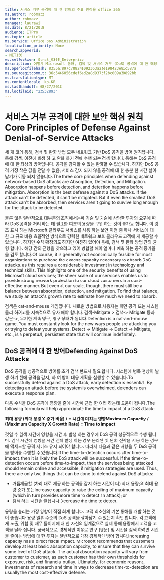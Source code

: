 ```yaml
---
title: 서비스 거부 공격에 대 한 방어의 주요 원칙을 office 365
ms.author: robmazz
author: robmazz
manager: laurawi
ms.date: 8/21/2018
audience: ITPro
ms.topic: article
ms.service: Office 365 Administration
localization_priority: None
search.appverid:
- MET150
ms.collection: Strat_O365_Enterprise
description: 어떻게 Microsoft 통해, 검색 및 서비스 거부 (DoS) 공격에 대 한 해당 방어에 완화의 핵심 원칙을 활용 합니다.
ms.openlocfilehash: 8355a7897c788241092363a23e198423e81c587a
ms.sourcegitcommit: 36c5466056cdef6ad2a8d9372f2bc009a30892bb
ms.translationtype: MT
ms.contentlocale: ko-KR
ms.lasthandoff: 08/27/2018
ms.locfileid: "22532893"
---
```

# <a name="core-principles-of-defense-against-denial-of-service-attacks"></a><span data-ttu-id="29760-103">서비스 거부 공격에 대한 보안 핵심 원칙</span><span class="sxs-lookup"><span data-stu-id="29760-103">Core Principles of Defense Against Denial-of-Service Attacks</span></span>
<span data-ttu-id="29760-p101">세 개 코어 통해, 검색 및 완화 방법 모두 네트워크 기반 DoS 공격을 방어 원칙입니다. 통해 검색, 이전에 발생 하 고 완화 하기 전에 수행 되는 검색 합니다. 통해는 DoS 공격에 대 한 최상의 방어입니다. 공격을 감지할 수 없는 완화할 수 없습니다. 하지만 DoS 공격 가장 작은 값을 전달 수 없음, 서비스 감지 되지 않을 공격에 대 한 충분 한 시간 살아남기가 이동 되지 않습니다.</span><span class="sxs-lookup"><span data-stu-id="29760-p101">The three core principles when defending against network-based DoS attacks are Absorption, Detection, and Mitigation. Absorption happens before detection, and detection happens before mitigation. Absorption is the best defense against a DoS attacks. If the attack can't be detected, it can't be mitigated. But if even the smallest DoS attack can't be absorbed, then services aren't going to survive long enough for the attack to be detected.</span></span>

<span data-ttu-id="29760-p102">물론 않은 일반적으로 대부분의 조직에서는이 기술 및 기술에 상당한 투자의 요구에 따라 DoS 공격을 처리 하는 데 필요한 여분의 용량을 구입 하는 것이 불가능 합니다. 이 강조 표시 하는 Microsoft 클라우드 서비스를 사용 하는 보안 이점 중 하나 서비스에 대 한 그 규모 비용 효율적인 방식으로 강력한 네트워크 보호 클라우드 고객에 게 제공할 수 있습니다. 하지만 수직 확장의도 하지만 여전히 있어야 통해, 검색 및 완화 방법 간의 균형 합니다. 해당 간의 균형을 찾으려고 있어 병합할 해야 얼마나 예측 하는 공격 증가율을 검토 합니다.</span><span class="sxs-lookup"><span data-stu-id="29760-p102">Of course, it is generally not economically feasible for most organizations to purchase the excess capacity necessary to absorb DoS attacks, as this requires a considerable investment in technology and technical skills. This highlights one of the security benefits of using Microsoft cloud services; the sheer scale of our services enables us to provide strong network protection to our cloud customers in a cost-effective manner. But even at our scale, though, there must still be a balance between absorption, detection, and mitigation. To find that balance, we study an attack's growth rate to estimate how much we need to absorb.</span></span>

<span data-ttu-id="29760-p103">검색은 cat-and-mouse 게임입니다. 새로운 방법으로 사용자는 하면 공격 또는 시스템 물리 하려고를 지속적으로 유사 해야 합니다. 검색-Mitigate > 검색-> Mitigate 등과 같은->, 무기한 계속 영구, 영구 상태가 됩니다.</span><span class="sxs-lookup"><span data-stu-id="29760-p103">Detection is a cat-and-mouse game. You must constantly look for the new ways people are attacking you or trying to defeat your systems. Detect -> Mitigate -> Detect -> Mitigate, etc., is a perpetual, persistent state that will continue indefinitely.</span></span>

## <a name="defending-against-dos-attacks"></a><span data-ttu-id="29760-116">DoS 공격에 대 한 방어</span><span class="sxs-lookup"><span data-stu-id="29760-116">Defending Against DoS Attacks</span></span>
<span data-ttu-id="29760-p104">DoS 공격을 성공적으로 방어를 초기 검색 반드시 필요 합니다. 시스템에 병목 현상이 발생 하기 전에 공격을 감지, 하 여 방어 대응 계획을 실행할 수 있습니다.</span><span class="sxs-lookup"><span data-stu-id="29760-p104">To successfully defend against a DoS attack, early detection is essential. By detecting an attack before the system is overwhelmed, defenders can execute a response plan.</span></span>

<span data-ttu-id="29760-119">다음 수식을 DoS 공격에 영향을 줄에 시간에 근접 한 여러 하는데 도움이 됩니다.</span><span class="sxs-lookup"><span data-stu-id="29760-119">The following formula will help approximate the time to impact of a DoS attack:</span></span>

   <span data-ttu-id="29760-120">**최대 용량 (최대 용량 X 증가 비율) / = 시간에 미치는 영향**</span><span class="sxs-lookup"><span data-stu-id="29760-120">**Maximum Capacity / (Maximum Capacity X Growth Rate) = Time to Impact**</span></span>

<span data-ttu-id="29760-p105">것일 수 검색 시간에 영향을 시간 후 발생 하는 경우에 DoS 공격 성공적으로 수행 됩니다. 검색 시간에 영향을 시간 전에 발생 하는 경우 온라인 및 완화 전략을 사용 하는 경우에 액세스할 공격 서비스 유지 되어야 합니다. 따라서 다음과 같은 사항을 두 DoS 공격을 방어을 수행할 수 있습니다.</span><span class="sxs-lookup"><span data-stu-id="29760-p105">If the time-to-detection occurs after time-to-impact, then it is likely the DoS attack will be successful. If the time-to-detection occurs before time-to-impact, then the services being attacked should remain online and accessible, if mitigation strategies are used. Thus, there are only two things that can be done to defend against DoS attacks:</span></span>
- <span data-ttu-id="29760-124">거듭제곱할 (차례 대로 제공 하는 공격을 감지 하는 시간이 더) 최대 용량;의 최대 용량 증가 또는</span><span class="sxs-lookup"><span data-stu-id="29760-124">Increase capacity to raise the ceiling of maximum capacity (which in turn provides more time to detect an attack); or</span></span>
- <span data-ttu-id="29760-125">검색 하는 시간을 줄입니다.</span><span class="sxs-lookup"><span data-stu-id="29760-125">Decrease the time to detect.</span></span>

<span data-ttu-id="29760-p106">용량을 늘리는 가장 영향이 직접 회계 합니다. 고객 최소한의 기본 통해를 개발 하는 것이 좋습니다 용량 일부 수준의 DoS 공격을 살아남기 수 있는지 확인 합니다. 각 고객에 게 노출, 위험 및 재무 들이지에 대 한 자신의 임계값으로 실제 통해 용량에서 고객을 고객을 달라 집니다. 궁극적으로, 경제적인 이유로 연구 (영문) 및 시간을 검색 하려면 시간을 줄이는 방법에 대 한 투자는 일반적으로 가장 경제적인 방어 합니다.</span><span class="sxs-lookup"><span data-stu-id="29760-p106">Increasing capacity has a direct fiscal impact. Microsoft recommends that customers develop at least basic absorption capacity, to ensure that they can survive some level of DoS attack. The actual absorption capacity will vary from customer to customer, as each customer has their own thresholds for exposure, risk, and financial outlay. Ultimately, for economic reasons, investments of research and time in ways to decrease time-to-detection are usually the most cost-effective defense.</span></span>
